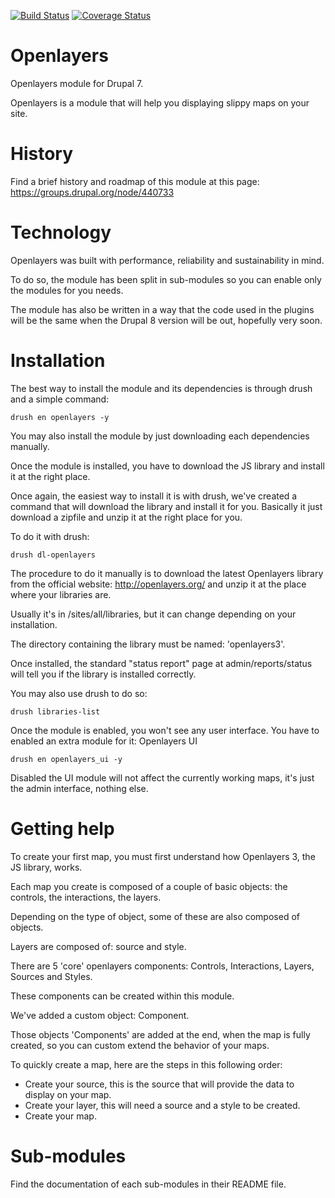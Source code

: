 [![Build Status](https://travis-ci.org/drupol/openlayers.svg?branch=7.x-3.x)](https://travis-ci.org/drupol/openlayers)
[![Coverage Status](https://coveralls.io/repos/drupol/openlayers/badge.png?branch=7.x-3.x)](https://coveralls.io/r/drupol/openlayers?branch=7.x-3.x)

# Openlayers
Openlayers module for Drupal 7.

Openlayers is a module that will help you displaying slippy maps on your site.

# History
Find a brief history and roadmap of this module at this page: https://groups.drupal.org/node/440733

# Technology
Openlayers was built with performance, reliability and sustainability in mind.

To do so, the module has been split in sub-modules so you can enable only the modules for you needs.

The module has also be written in a way that the code used in the plugins will be the same when the Drupal 8 version will be out, hopefully very soon.

# Installation
The best way to install the module and its dependencies is through drush and a simple command:

```
drush en openlayers -y
```

You may also install the module by just downloading each dependencies manually.

Once the module is installed, you have to download the JS library and install it at the right place.

Once again, the easiest way to install it is with drush, we've created a command that will download the library and install it for you.
Basically it just download a zipfile and unzip it at the right place for you.

To do it with drush:

```
drush dl-openlayers
```

The procedure to do it manually is to download the latest Openlayers library from the official website: http://openlayers.org/ and unzip it at the place where your libraries are.

Usually it's in /sites/all/libraries, but it can change depending on your installation.

The directory containing the library must be named: 'openlayers3'.

Once installed, the standard "status report" page at admin/reports/status will tell you if the library is installed correctly.

You may also use drush to do so:

```
drush libraries-list
```

Once the module is enabled, you won't see any user interface. You have to enabled an extra module for it: Openlayers UI

```
drush en openlayers_ui -y
```

Disabled the UI module will not affect the currently working maps, it's just the admin interface, nothing else.

# Getting help
To create your first map, you must first understand how Openlayers 3, the JS library, works.

Each map you create is composed of a couple of basic objects: the controls, the interactions, the layers.

Depending on the type of object, some of these are also composed of objects.

Layers are composed of: source and style.

There are 5 'core' openlayers components: Controls, Interactions, Layers, Sources and Styles.

These components can be created within this module.

We've added a custom object: Component.

Those objects 'Components' are added at the end, when the map is fully created, so you can custom extend the behavior of your maps.

To quickly create a map, here are the steps in this following order:
* Create your source, this is the source that will provide the data to display on your map.
* Create your layer, this will need a source and a style to be created.
* Create your map.

# Sub-modules
Find the documentation of each sub-modules in their README file.
